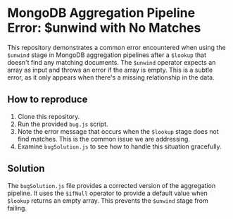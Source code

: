 # MongoDB Aggregation Pipeline Error: $unwind with No Matches
This repository demonstrates a common error encountered when using the `$unwind` stage in MongoDB aggregation pipelines after a `$lookup` that doesn't find any matching documents.
The `$unwind` operator expects an array as input and throws an error if the array is empty.  This is a subtle error, as it only appears when there's a missing relationship in the data.

## How to reproduce
1. Clone this repository.
2. Run the provided `bug.js` script.
3. Note the error message that occurs when the `$lookup` stage does not find matches. This is the common issue we are addressing.
4. Examine `bugSolution.js` to see how to handle this situation gracefully.

## Solution
The `bugSolution.js` file provides a corrected version of the aggregation pipeline.  It uses the `$ifNull` operator to provide a default value when `$lookup` returns an empty array. This prevents the `$unwind` stage from failing.